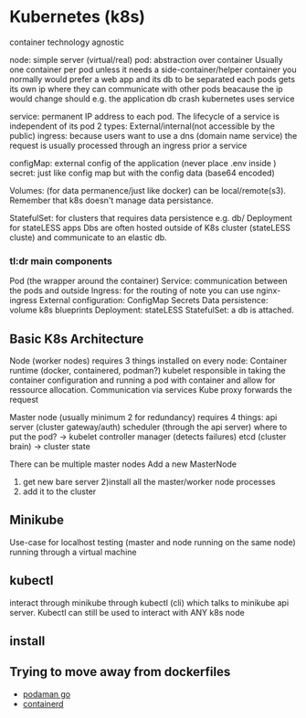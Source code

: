 # Kubernetes (k8s)
container technology agnostic

node: simple server (virtual/real)
pod: abstraction over container
  Usually one container per pod unless it needs a side-container/helper container
  you normally would prefer a web app and its db to be separated
  each pods gets its own ip where they can communicate with other pods
  beacause the ip would change should e.g. the application db crash kubernetes uses service

service:
  permanent IP address to each pod. The lifecycle of a service is independent of its pod
  2 types: External/internal(not accessible by the public)
ingress:
  because users want to use a dns (domain name service) the request is usually processed through an ingress prior a service
  
configMap: external config of the application (never place .env inside )
secret: just like config map but with the config data (base64 encoded)

Volumes: (for data permanence/just like docker) can be  local/remote(s3). Remember that k8s doesn't manage data persistance.

StatefulSet: for clusters that requires data persistence e.g. db/ Deployment for stateLESS apps 
Dbs are often hosted outside of K8s cluster (stateLESS cluste) and communicate to an elastic db.

### tl:dr main components
Pod (the wrapper around the container)
Service: communication between the pods and outside
Ingress: for the routing of note you can use nginx-ingress
External configuration:
  ConfigMap
  Secrets
Data persistence:
  volume
k8s blueprints
  Deployment: stateLESS
  StatefulSet: a db is attached.

## Basic K8s Architecture
Node (worker nodes)
requires 3 things installed on every node:
  Container runtime (docker, containered, podman?)
  kubelet responsible in taking the container configuration and running a pod with container and allow for ressource allocation. 
  Communication via services
  Kube proxy forwards the request

Master node (usually minimum 2 for redundancy)
requires 4 things:
  api server (cluster gateway/auth)
  scheduler (through the api server) where to put the pod? -> kubelet
  controller manager (detects failures)
  etcd (cluster brain) -> cluster state

There can be multiple master nodes
Add a new MasterNode
  1) get new bare server
  2)install all the master/worker node processes
  3) add it to the cluster

## Minikube
Use-case for localhost testing (master and node running on the same node) running through a virtual machine

## kubectl
interact through minikube through kubectl (cli) which talks to minikube api server.
Kubectl can still be used to interact with ANY k8s node

## install
  


## Trying to move away from dockerfiles

* [ podaman go](https://podman.io/blogs/2020/08/10/podman-go-bindings.html)
* [ containerd ](https://containerd.io/docs/getting-started/)



